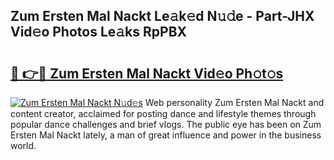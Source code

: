## Zum Ersten Mal Nackt Le𝚊k𝚎d N𝚞𝚍e - Part-JHX Vid𝚎o Photos Le𝚊ks RpPBX

# <h2><a href="http://fb2f5tn.evod.top/?m=Zum+Ersten+Mal+Nackt">🔗 👉🔴 Zum Ersten Mal Nackt Vid𝚎o Ph𝚘t𝚘s</a></h2>

[![Zum Ersten Mal Nackt N𝚞d𝚎s](https://i.imgur.com/8V9OHl7.gif)](http://fb2f5tn.evod.top/?m=Zum+Ersten+Mal+Nackt)
Web personality Zum Ersten Mal Nackt and content creator, acclaimed for posting dance and lifestyle themes through popular dance challenges and brief vlogs. The public eye has been on Zum Ersten Mal Nackt lately, a man of great influence and power in the business world. 

